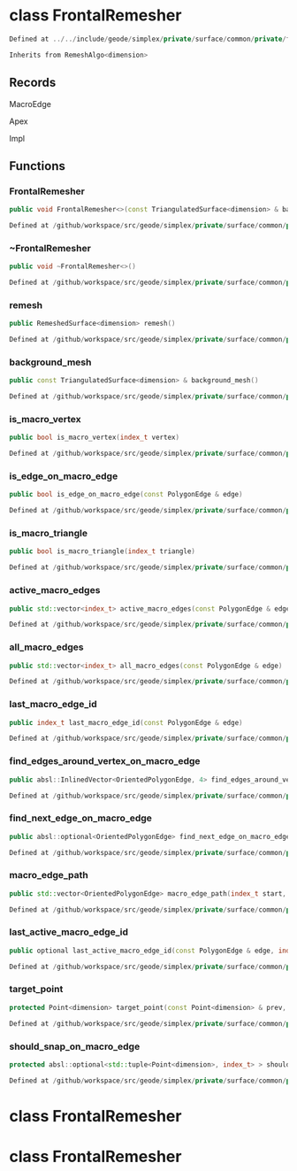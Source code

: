 # class FrontalRemesher

```cpp
Defined at ../../include/geode/simplex/private/surface/common/private/frontal.h#29
```

```cpp
Inherits from RemeshAlgo<dimension>
```



## Records

MacroEdge

Apex

Impl



## Functions

### FrontalRemesher

```cpp
public void FrontalRemesher<>(const TriangulatedSurface<dimension> & background_mesh, TriangulatedSurfaceBuilder<dimension> & background_builder, TriangulatedSurfaceEpsilonModifier<dimension> & background_modifier, const Metric<dimension> & metric, absl::Span<const index_t> lock_vertices)
```

```cpp
Defined at /github/workspace/src/geode/simplex/private/surface/common/private/frontal.cpp#2302
```

### ~FrontalRemesher

```cpp
public void ~FrontalRemesher<>()
```

```cpp
Defined at /github/workspace/src/geode/simplex/private/surface/common/private/frontal.cpp#2316
```

### remesh

```cpp
public RemeshedSurface<dimension> remesh()
```

```cpp
Defined at /github/workspace/src/geode/simplex/private/surface/common/private/frontal.cpp#2321
```

### background_mesh

```cpp
public const TriangulatedSurface<dimension> & background_mesh()
```

```cpp
Defined at /github/workspace/src/geode/simplex/private/surface/common/private/frontal.cpp#2327
```

### is_macro_vertex

```cpp
public bool is_macro_vertex(index_t vertex)
```

```cpp
Defined at /github/workspace/src/geode/simplex/private/surface/common/private/frontal.cpp#2334
```

### is_edge_on_macro_edge

```cpp
public bool is_edge_on_macro_edge(const PolygonEdge & edge)
```

```cpp
Defined at /github/workspace/src/geode/simplex/private/surface/common/private/frontal.cpp#2341
```

### is_macro_triangle

```cpp
public bool is_macro_triangle(index_t triangle)
```

```cpp
Defined at /github/workspace/src/geode/simplex/private/surface/common/private/frontal.cpp#2348
```

### active_macro_edges

```cpp
public std::vector<index_t> active_macro_edges(const PolygonEdge & edge)
```

```cpp
Defined at /github/workspace/src/geode/simplex/private/surface/common/private/frontal.cpp#2362
```

### all_macro_edges

```cpp
public std::vector<index_t> all_macro_edges(const PolygonEdge & edge)
```

```cpp
Defined at /github/workspace/src/geode/simplex/private/surface/common/private/frontal.cpp#2355
```

### last_macro_edge_id

```cpp
public index_t last_macro_edge_id(const PolygonEdge & edge)
```

```cpp
Defined at /github/workspace/src/geode/simplex/private/surface/common/private/frontal.cpp#2369
```

### find_edges_around_vertex_on_macro_edge

```cpp
public absl::InlinedVector<OrientedPolygonEdge, 4> find_edges_around_vertex_on_macro_edge(index_t macro_edge_id, index_t vertex)
```

```cpp
Defined at /github/workspace/src/geode/simplex/private/surface/common/private/frontal.cpp#2376
```

### find_next_edge_on_macro_edge

```cpp
public absl::optional<OrientedPolygonEdge> find_next_edge_on_macro_edge(const OrientedPolygonEdge & edge, index_t macro_edge_id)
```

```cpp
Defined at /github/workspace/src/geode/simplex/private/surface/common/private/frontal.cpp#2386
```

### macro_edge_path

```cpp
public std::vector<OrientedPolygonEdge> macro_edge_path(index_t start, index_t end, index_t macro_edge_id)
```

```cpp
Defined at /github/workspace/src/geode/simplex/private/surface/common/private/frontal.cpp#2394
```

### last_active_macro_edge_id

```cpp
public optional last_active_macro_edge_id(const PolygonEdge & edge, index_t me)
```

```cpp
Defined at /github/workspace/src/geode/simplex/private/surface/common/private/frontal.cpp#2402
```

### target_point

```cpp
protected Point<dimension> target_point(const Point<dimension> & prev, const Point<dimension> & last, const Point<dimension> & origin, double target)
```

```cpp
Defined at /github/workspace/src/geode/simplex/private/surface/common/private/frontal.cpp#2410
```

### should_snap_on_macro_edge

```cpp
protected absl::optional<std::tuple<Point<dimension>, index_t> > should_snap_on_macro_edge(index_t triangle_id, const Point<dimension> & point)
```

```cpp
Defined at /github/workspace/src/geode/simplex/private/surface/common/private/frontal.cpp#2420
```



# class FrontalRemesher

# class FrontalRemesher

